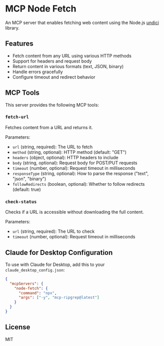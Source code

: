 # MCP Node Fetch

An MCP server that enables fetching web content using the Node.js [undici](https://github.com/nodejs/undici) library.

## Features

- Fetch content from any URL using various HTTP methods
- Support for headers and request body
- Return content in various formats (text, JSON, binary)
- Handle errors gracefully
- Configure timeout and redirect behavior

## MCP Tools

This server provides the following MCP tools:

### `fetch-url`

Fetches content from a URL and returns it.

Parameters:
- `url` (string, required): The URL to fetch
- `method` (string, optional): HTTP method (default: "GET")
- `headers` (object, optional): HTTP headers to include
- `body` (string, optional): Request body for POST/PUT requests
- `timeout` (number, optional): Request timeout in milliseconds
- `responseType` (string, optional): How to parse the response ("text", "json", "binary")
- `followRedirects` (boolean, optional): Whether to follow redirects (default: true)

### `check-status`

Checks if a URL is accessible without downloading the full content.

Parameters:
- `url` (string, required): The URL to check
- `timeout` (number, optional): Request timeout in milliseconds


## Claude for Desktop Configuration

To use with Claude for Desktop, add this to your `claude_desktop_config.json`:

```json
{
  "mcpServers": {
    "node-fetch": {
      "command": "npx",
      "args": ["-y", "mcp-ripgrep@latest"]
    }
  }
}
```

## License

MIT
